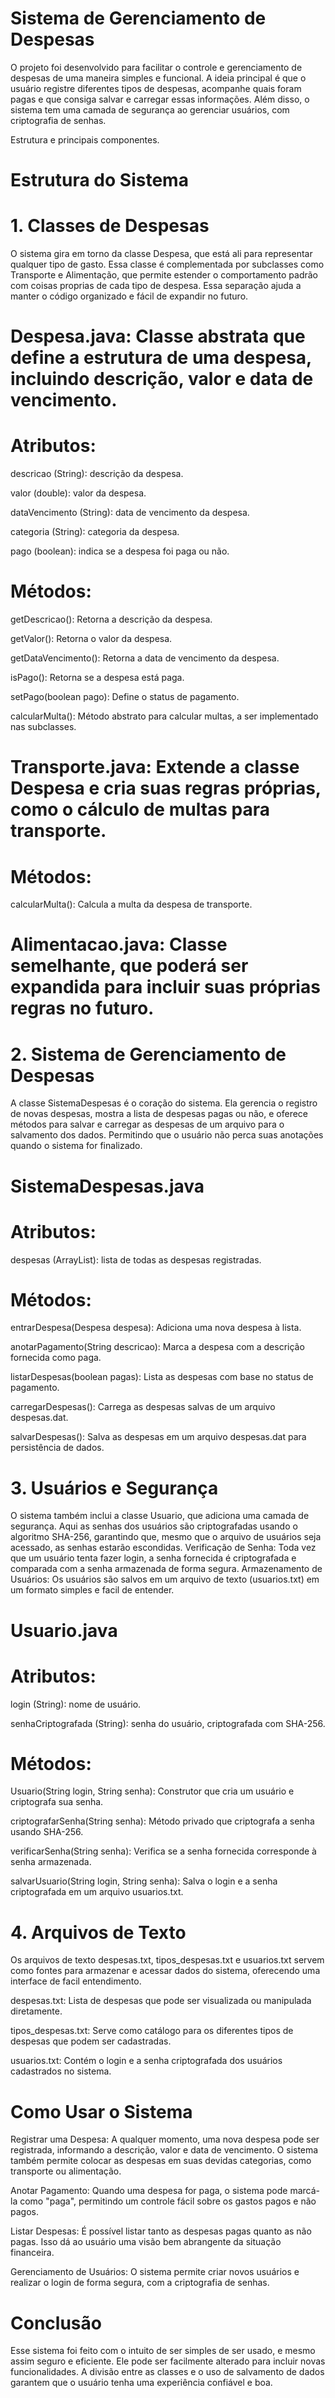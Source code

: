 # Sistema de Gerenciamento de Despesas
   O projeto foi desenvolvido para facilitar o controle e gerenciamento de despesas de uma maneira simples e funcional. A ideia principal é que o usuário registre diferentes tipos de despesas, acompanhe quais foram pagas e que consiga salvar e carregar essas informações. Além disso, o sistema tem uma camada de segurança ao gerenciar usuários, com criptografia de senhas. 

Estrutura e principais componentes.

# Estrutura do Sistema

# 1. Classes de Despesas
   O sistema gira em torno da classe Despesa, que está ali para representar qualquer tipo de gasto. Essa classe é complementada por subclasses como Transporte e Alimentação, que permite estender o comportamento padrão com coisas proprias de cada tipo de despesa. Essa separação ajuda a manter o código organizado e fácil de expandir no futuro.

# Despesa.java: Classe abstrata que define a estrutura de uma despesa, incluindo descrição, valor e data de vencimento.

# Atributos:

descricao (String): descrição da despesa.

valor (double): valor da despesa.

dataVencimento (String): data de vencimento da despesa.

categoria (String): categoria da despesa.

pago (boolean): indica se a despesa foi paga ou não.

# Métodos:

getDescricao(): Retorna a descrição da despesa.

getValor(): Retorna o valor da despesa.

getDataVencimento(): Retorna a data de vencimento da despesa.

isPago(): Retorna se a despesa está paga.

setPago(boolean pago): Define o status de pagamento.

calcularMulta(): Método abstrato para calcular multas, a ser implementado nas subclasses.

# Transporte.java: Extende a classe Despesa e cria suas regras próprias, como o cálculo de multas para transporte.

# Métodos:

calcularMulta(): Calcula a multa da despesa de transporte.

# Alimentacao.java: Classe semelhante, que poderá ser expandida para incluir suas próprias regras no futuro.

# 2. Sistema de Gerenciamento de Despesas
   A classe SistemaDespesas é o coração do sistema. Ela gerencia o registro de novas despesas, mostra a lista de despesas pagas ou não, e oferece métodos para salvar e carregar as despesas de um arquivo para o salvamento dos dados. Permitindo que o usuário não perca suas anotações quando o sistema for finalizado.

# SistemaDespesas.java

# Atributos:

despesas (ArrayList<Despesa>): lista de todas as despesas registradas.

# Métodos:

entrarDespesa(Despesa despesa): Adiciona uma nova despesa à lista.

anotarPagamento(String descricao): Marca a despesa com a descrição fornecida como paga.

listarDespesas(boolean pagas): Lista as despesas com base no status de pagamento.

carregarDespesas(): Carrega as despesas salvas de um arquivo despesas.dat.

salvarDespesas(): Salva as despesas em um arquivo despesas.dat para persistência de dados.


# 3. Usuários e Segurança
   O sistema também inclui a classe Usuario, que adiciona uma camada de segurança. Aqui as senhas dos usuários são criptografadas usando o algoritmo SHA-256, garantindo que, mesmo que o arquivo de usuários seja acessado, as senhas estarão escondidas.
Verificação de Senha: Toda vez que um usuário tenta fazer login, a senha fornecida é criptografada e comparada com a senha armazenada de forma segura.
Armazenamento de Usuários: Os usuários são salvos em um arquivo de texto (usuarios.txt) em um formato simples e facil de entender.

# Usuario.java

# Atributos:

login (String): nome de usuário.

senhaCriptografada (String): senha do usuário, criptografada com SHA-256.

# Métodos:

Usuario(String login, String senha): Construtor que cria um usuário e criptografa sua senha.

criptografarSenha(String senha): Método privado que criptografa a senha usando SHA-256.

verificarSenha(String senha): Verifica se a senha fornecida corresponde à senha armazenada.

salvarUsuario(String login, String senha): Salva o login e a senha criptografada em um arquivo usuarios.txt.

# 4. Arquivos de Texto
Os arquivos de texto despesas.txt, tipos_despesas.txt e usuarios.txt servem como fontes para armazenar e acessar dados do sistema, oferecendo uma interface de facil entendimento.

despesas.txt: Lista de despesas que pode ser visualizada ou manipulada diretamente.

tipos_despesas.txt: Serve como catálogo para os diferentes tipos de despesas que podem ser cadastradas.

usuarios.txt: Contém o login e a senha criptografada dos usuários cadastrados no sistema.

# Como Usar o Sistema
   Registrar uma Despesa: A qualquer momento, uma nova despesa pode ser registrada, informando a descrição, valor e data de vencimento. O sistema também permite colocar as despesas em suas devidas categorias, como transporte ou alimentação.
   
Anotar Pagamento: Quando uma despesa for paga, o sistema pode marcá-la como "paga", permitindo um controle fácil sobre os gastos pagos e não pagos.

Listar Despesas: É possível listar tanto as despesas pagas quanto as não pagas. Isso dá ao usuário uma visão bem abrangente da situação financeira.

Gerenciamento de Usuários: O sistema permite criar novos usuários e realizar o login de forma segura, com a criptografia de senhas.

# Conclusão
   Esse sistema foi feito com o intuito de ser simples de ser usado, e mesmo assim seguro e eficiente. Ele pode ser facilmente alterado para incluir novas funcionalidades. A divisão entre as classes e o uso de salvamento de dados garantem que o usuário tenha uma experiência confiável e boa.
